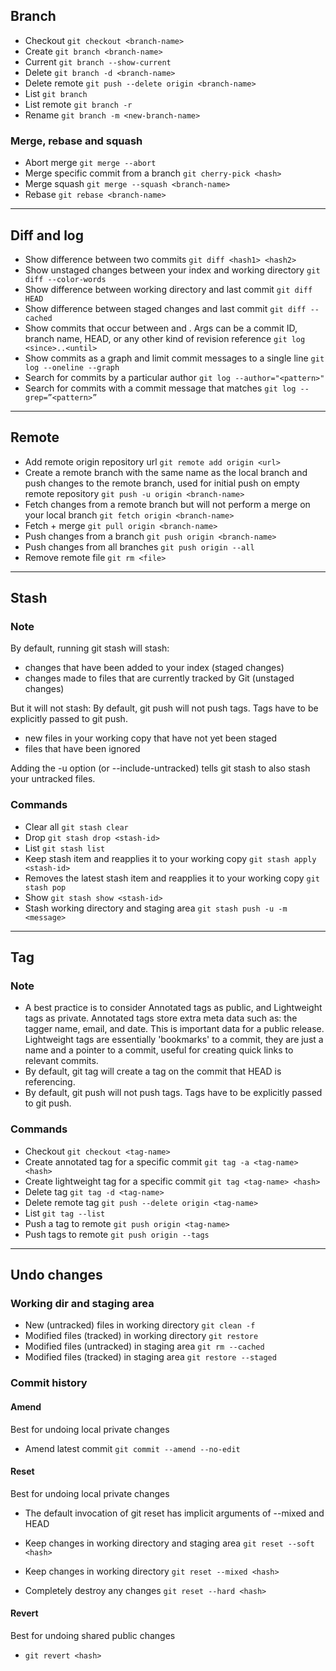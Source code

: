 ## Branch

- Checkout `git checkout <branch-name>`
- Create `git branch <branch-name>`
- Current `git branch --show-current`
- Delete `git branch -d <branch-name>`
- Delete remote `git push --delete origin <branch-name>`
- List `git branch`
- List remote `git branch -r`
- Rename `git branch -m <new-branch-name>`

### Merge, rebase and squash

- Abort merge `git merge --abort`
- Merge specific commit from a branch `git cherry-pick <hash>`
- Merge squash `git merge --squash <branch-name>`
- Rebase `git rebase <branch-name>`

---

## Diff and log

- Show difference between two commits `git diff <hash1> <hash2>`
- Show unstaged changes between your index and working directory `git diff --color-words`
- Show difference between working directory and last commit `git diff HEAD`
- Show difference between staged changes and last commit `git diff --cached`
- Show commits that occur between <since> and <until>. Args can be a commit ID, branch name, HEAD, or any other kind of revision reference `git log <since>..<until>`
- Show commits as a graph and limit commit messages to a single line `git log --oneline --graph`
- Search for commits by a particular author `git log --author="<pattern>"`
- Search for commits with a commit message that matches <pattern> `git log --grep=”<pattern>”`

---

## Remote

- Add remote origin repository url `git remote add origin <url>`
- Create a remote branch with the same name as the local branch and push changes to the remote branch, used for initial push on empty remote repository `git push -u origin <branch-name>`
- Fetch changes from a remote branch but will not perform a merge on your local branch `git fetch origin <branch-name>`
- Fetch + merge `git pull origin <branch-name>`
- Push changes from a branch `git push origin <branch-name>`
- Push changes from all branches `git push origin --all`
- Remove remote file `git rm <file>`

---

## Stash

### Note

By default, running git stash will stash:

- changes that have been added to your index (staged changes)
- changes made to files that are currently tracked by Git (unstaged changes)

But it will not stash:
By default, git push will not push tags. Tags have to be explicitly passed to git push.

- new files in your working copy that have not yet been staged
- files that have been ignored

Adding the -u option (or --include-untracked) tells git stash to also stash your untracked files.

### Commands

- Clear all `git stash clear`
- Drop `git stash drop <stash-id>`
- List `git stash list`
- Keep stash item and reapplies it to your working copy `git stash apply <stash-id>`
- Removes the latest stash item and reapplies it to your working copy `git stash pop`
- Show `git stash show <stash-id>`
- Stash working directory and staging area `git stash push -u -m <message>`

---

## Tag

### Note

- A best practice is to consider Annotated tags as public, and Lightweight tags as private. Annotated tags store extra meta data such as: the tagger name, email, and date. This is important data for a public release. Lightweight tags are essentially 'bookmarks' to a commit, they are just a name and a pointer to a commit, useful for creating quick links to relevant commits.
- By default, git tag will create a tag on the commit that HEAD is referencing.
- By default, git push will not push tags. Tags have to be explicitly passed to git push.

### Commands

- Checkout `git checkout <tag-name>`
- Create annotated tag for a specific commit `git tag -a <tag-name> <hash>`
- Create lightweight tag for a specific commit `git tag <tag-name> <hash>`
- Delete tag `git tag -d <tag-name>`
- Delete remote tag `git push --delete origin <tag-name>`
- List `git tag --list`
- Push a tag to remote `git push origin <tag-name>`
- Push tags to remote `git push origin --tags`

---

## Undo changes

### Working dir and staging area

- New (untracked) files in working directory `git clean -f`
- Modified files (tracked) in working directory `git restore`
- Modified files (untracked) in staging area `git rm --cached`
- Modified files (tracked) in staging area `git restore --staged`

### Commit history

#### Amend

Best for undoing local private changes

- Amend latest commit `git commit --amend --no-edit`

#### Reset

Best for undoing local private changes

- The default invocation of git reset has implicit arguments of --mixed and HEAD

- Keep changes in working directory and staging area `git reset --soft <hash>`
- Keep changes in working directory `git reset --mixed <hash>`
- Completely destroy any changes `git reset --hard <hash>`

#### Revert

Best for undoing shared public changes

- `git revert <hash>`
